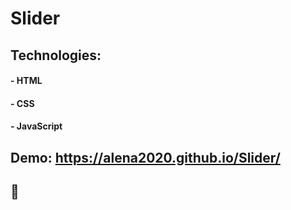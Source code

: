 # Slider

## Technologies:

#### - HTML

#### - CSS

#### - JavaScript

## Demo: https://alena2020.github.io/Slider/

## 📓
